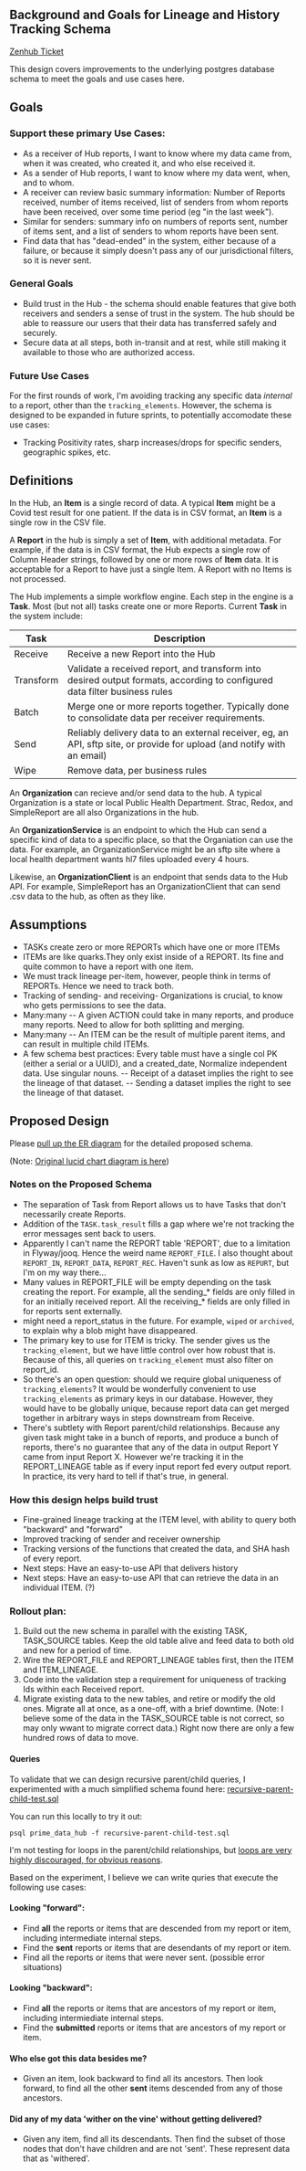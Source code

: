 ## Background and Goals for Lineage and History Tracking Schema
[Zenhub Ticket](https://app.zenhub.com/workspaces/prime-data-hub-5ff4833beb3e08001a4cacae/issues/cdcgov/prime-data-hub/147)

This design covers improvements to the underlying postgres database schema to meet the goals and use cases here.

## Goals

### Support these primary Use Cases:

- As a receiver of Hub reports, I want to know where my data came from, when it was created, who created it, and who else received it.
- As a sender of Hub reports, I want to know where my data went, when, and to whom.
- A receiver can review basic summary information:  Number of Reports received, number of items received, list of senders from whom reports have been received, over some time period (eg "in the last week").
- Similar for senders:  summary info on numbers of reports sent, number of items sent, and a list of senders to whom reports have been sent.
- Find data that has "dead-ended" in the system, either because of a failure, or because it simply doesn't pass any of our jurisdictional filters, so it is never sent.

### General Goals

- Build trust in the Hub - the schema should enable features that give both receivers and senders a sense of trust in the system.  The hub should be able to reassure our users that their data has transferred safely and securely.
- Secure data at all steps, both in-transit and at rest, while still making it available to those who are authorized access.

### Future Use Cases

For the first rounds of work, I'm avoiding tracking any specific data *internal* to a report, other than the `tracking_elements`.   However, the schema is designed to be expanded in future sprints, to potentially accomodate these use cases:

- Tracking Positivity rates, sharp increases/drops for specific senders, geographic spikes, etc.

## Definitions

In the Hub, an **Item** is a single record of data.  A typical **Item** might be a Covid test result for one patient.   If the data is in CSV format, an **Item** is a single row in the CSV file.

A **Report** in the hub is simply a set of **Item**, with additional metadata.   For example, if the data is in CSV format, the Hub expects a single row of Column Header strings, followed by one or more rows of **Item** data.    It is acceptable for a Report to have just a single Item.  A Report with no Items is not processed.

The Hub implements a simple workflow engine.   Each step in the engine is a **Task**.  Most (but not all) tasks create one or more Reports. Current **Task** in the system include: 

| Task      |     Description
| ---       | ---
| Receive   | Receive a new Report into the Hub
| Transform | Validate a received report, and transform into desired output formats, according to configured data filter business rules
| Batch     |  Merge one or more reports together.   Typically done to consolidate data per receiver requirements.
| Send      | Reliably delivery data to an external receiver, eg, an API, sftp site, or provide for upload (and notify with an email)
| Wipe      | Remove data, per business rules

An **Organization** can recieve and/or send data to the hub.  A typical Organization is a state or local Public Health Department.   Strac, Redox, and SimpleReport are all also Organizations in the hub.

An **OrganizationService** is an endpoint to which the Hub can send a specific kind of data to a specific place, so that the Organiation can use the data.  For example, an OrganizationService might be an sftp site where a local health department wants hl7 files uploaded every 4 hours.

Likewise, an **OrganizationClient** is an endpoint that sends data to the Hub API.   For example, SimpleReport has an OrganizationClient that can send .csv data to the hub, as often as they like.


## Assumptions

- TASKs create zero or more REPORTs which have one or more ITEMs
- ITEMs are like quarks.They only exist inside of a REPORT.  Its fine and quite common to have a report with one item.
- We must track lineage per-item, however, people think in terms of REPORTs.  Hence we need to track both.
- Tracking of sending- and receiving- Organizations is crucial, to know who gets permissions to see the data.
- Many:many -- A given ACTION could take in many reports, and produce many reports.  Need to allow for both splitting and merging.
- Many:many -- An ITEM can be the result of multiple parent items, and can result in multiple child ITEMs.
- A few schema best practices:  Every table must have a single col PK (either a serial or a UUID), and a created_date, Normalize independent data.   Use singular nouns.
-- Receipt of a dataset implies the right to see the lineage of that dataset.
-- Sending a dataset implies the right to see the lineage of that dataset. 

## Proposed Design

Please [pull up the ER diagram](./lineage-er-diagram.jpeg) for the detailed proposed schema.

(Note: [Original lucid chart diagram is here](https://lucid.app/lucidchart/7b81cccb-91a0-44b3-b17f-90b9b0c8304e/edit?beaconFlowId=332110D5160D6847&page=0_0#))

### Notes on the Proposed Schema

- The separation of Task from Report allows us to have Tasks that don't necessarily create Reports.
- Addition of the `TASK.task_result` fills a gap where we're not tracking the error messages sent back to users.
- Apparently I can't name the REPORT table 'REPORT', due to a limitation in Flyway/jooq.  Hence the weird name `REPORT_FILE`.   I also thought about `REPORT_IN`, `REPORT_DATA`, `REPORT_REC`.  Haven't sunk as low as `REPURT`, but I'm on my way there...
- Many values in REPORT_FILE will be empty depending on the task creating the report.  For example, all the sending_* fields are only filled in for an initially received report.   All the receiving_* fields are only filled in for reports sent externally.
- might need a report_status in the future.  For example, `wiped` or `archived`, to explain why a blob might have disappeared.
- The primary key to use for ITEM is tricky.  The sender gives us the `tracking_element`, but we have little control over how robust that is.  Because of this, all queries on `tracking_element` must also filter on report_id.
- So there's an open question:  should we require global uniqueness of `tracking_elements`?   It would be wonderfully convenient to use `tracking_elements` as primary keys in our database.    However, they would have to be globally unique, because report data can get merged together in arbitrary ways in steps downstream from Receive.
- There's subtlety with Report parent/child relationships.   Because any given task might take in a bunch of reports, and produce a bunch of reports, there's no guarantee that any of the data in output Report Y came from input Report X.  However we're tracking it in the REPORT_LINEAGE table as if every input report fed every output report.  In practice, its very hard to tell if that's true, in general.

### How this design helps build trust

- Fine-grained lineage tracking at the ITEM level, with ability to query both "backward" and "forward"
- Improved tracking of sender and receiver ownership
- Tracking versions of the functions that created the data, and SHA hash of every report.
- Next steps: Have an easy-to-use API that delivers history
- Next steps: Have an easy-to-use API that can retrieve the data in an individual ITEM. (?)

### Rollout plan:

1.  Build out the new schema in parallel with the existing TASK, TASK_SOURCE tables.  Keep the old table alive and feed data to both old and new for a period of time.
2.  Wire the REPORT_FILE and REPORT_LINEAGE tables first, then the ITEM and ITEM_LINEAGE.
3.  Code into the validation step a requirement for uniqueness of tracking Ids within each Received report. 
4.  Migrate existing data to the new tables, and retire or modify the old ones.   Migrate all at once, as a one-off, with a brief downtime.  (Note:  I believe some of the data in the TASK_SOURCE table is not correct, so may only wwant to migrate correct data.)   Right now there are only a few hundred rows of data to move.


#### Queries

To validate that we can design recursive parent/child queries, I experimented with a much simplified schema found here:
[recursive-parent-child-test.sql](recursive-parent-child-test.sql)

You can run this locally to try it out:
```
psql prime_data_hub -f recursive-parent-child-test.sql 
```

I'm not testing for loops in the parent/child relationships, but [loops are very highly discouraged, for obvious reasons](https://www.youtube.com/watch?v=qu_Y1wQ923g).


Based on the experiment, I believe we can write quries that execute the following use cases:

#### Looking "forward":
- Find **all** the reports or items that are descended from my report or item, including intermediate internal steps.
- Find the **sent** reports or items that are desendants of my report or item.
- Find all the reports or items that were never sent.  (possible error situations)

#### Looking "backward":
- Find **all** the reports or items that are ancestors of my report or item, including intermiediate internal steps.
- Find the **submitted** reports or items that are ancestors of my report or item.

#### Who else got this data besides me?
- Given an item, look backward to find all its ancestors.  Then look forward, to find all the other **sent** items descended from any of those ancestors.

#### Did any of my data 'wither on the vine' without getting delivered?
- Given any item, find all its descendants.   Then find the subset of those nodes that don't have children and are not 'sent'.  These represent data that as 'withered'.
